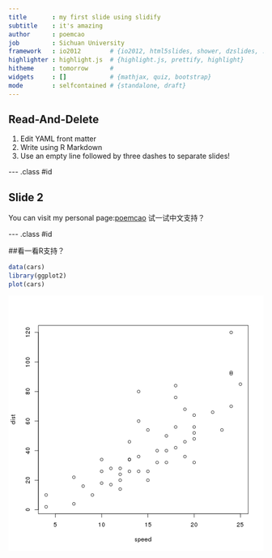 ```yaml
---
title       : my first slide using slidify
subtitle    : it's amazing
author      : poemcao
job         : Sichuan University
framework   : io2012        # {io2012, html5slides, shower, dzslides, ...}
highlighter : highlight.js  # {highlight.js, prettify, highlight}
hitheme     : tomorrow      # 
widgets     : []            # {mathjax, quiz, bootstrap}
mode        : selfcontained # {standalone, draft}
---
```


## Read-And-Delete

1. Edit YAML front matter
2. Write using R Markdown
3. Use an empty line followed by three dashes to separate slides!

--- .class #id 

## Slide 2

You can visit my personal page:[poemcao](poemcao.github.com)
试一试中文支持？

--- .class #id

##看一看R支持？


```r
data(cars)
library(ggplot2)
plot(cars)
```

![plot of chunk unnamed-chunk-1](figure/unnamed-chunk-1.png) 







